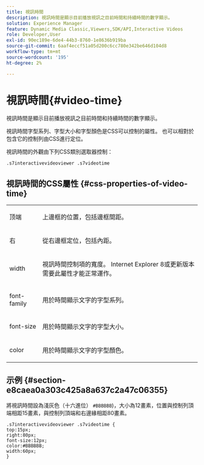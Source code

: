 ```yaml
---
title: 視訊時間
description: 視訊時間是顯示目前播放視訊之目前時間和持續時間的數字顯示。
solution: Experience Manager
feature: Dynamic Media Classic,Viewers,SDK/API,Interactive Videos
role: Developer,User
exl-id: 90ec189e-6de4-44b3-8760-1e8636b919ba
source-git-commit: 6aaf4eccf51a05d200c6cc780e342be646d104d8
workflow-type: tm+mt
source-wordcount: '195'
ht-degree: 2%

---
```


# 視訊時間{#video-time}

視訊時間是顯示目前播放視訊之目前時間和持續時間的數字顯示。

<!--<a id="section_061E550C1C1D4DB2BD663A898895B38C"></a>-->

視訊時間字型系列、字型大小和字型顏色是CSS可以控制的屬性。 也可以相對於包含它的控制列由CSS進行定位。

視訊時間的外觀由下列CSS類別選取器控制：

```
.s7interactivevideoviewer .s7videotime
```

## 視訊時間的CSS屬性 {#css-properties-of-video-time}

<table id="table_C48C56E696304C9BAFEE71BA9EA9A174"> 
 <tbody> 
  <tr> 
   <td colname="col1"> <p> <span class="codeph"> 顶端 </span> </p> </td> 
   <td colname="col2"> <p>上邊框的位置，包括邊框間距。 </p> </td> 
  </tr> 
  <tr> 
   <td colname="col1"> <p> <span class="codeph"> 右 </span> </p> </td> 
   <td colname="col2"> <p>從右邊框定位，包括內距。 </p> </td> 
  </tr> 
  <tr> 
   <td colname="col1"> <p> <span class="codeph"> width </span> </p> </td> 
   <td colname="col2"> <p> 視訊時間控制項的寬度。 Internet Explorer 8或更新版本需要此屬性才能正常運作。 </p> </td> 
  </tr> 
  <tr> 
   <td colname="col1"> <p> <span class="codeph"> font-family </span> </p> </td> 
   <td colname="col2"> <p>用於時間顯示文字的字型系列。 </p> </td> 
  </tr> 
  <tr> 
   <td colname="col1"> <p> <span class="codeph"> font-size </span> </p> </td> 
   <td colname="col2"> <p>用於時間顯示文字的字型大小。 </p> </td> 
  </tr> 
  <tr> 
   <td colname="col1"> <p> <span class="codeph"> color </span> </p> </td> 
   <td colname="col2"> <p>用於時間顯示文字的字型顏色。 </p> </td> 
  </tr> 
 </tbody> 
</table>

## 示例 {#section-e8caea0a303c425a8a637c2a47c06355}

將視訊時間設為淺灰色（十六進位） `#BBBBBB`)，大小為12畫素，位置與控制列頂端相距15畫素，與控制列頂端和右邊緣相距80畫素。

```
.s7interactivevideoviewer .s7videotime { 
top:15px; 
right:80px; 
font-size:12px; 
color:#BBBBBB; 
width:60px;  
}
```
